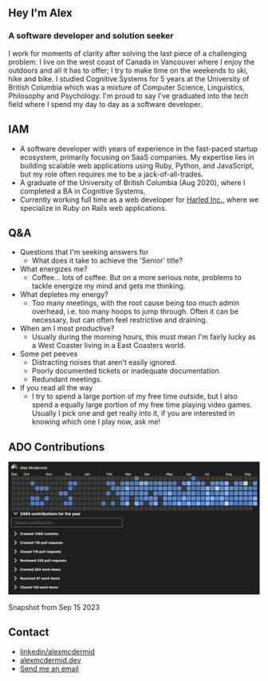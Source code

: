 ## Hey I'm Alex
### A software developer and solution seeker
I work for moments of clarity after solving the last piece of a challenging problem. I live on the west coast of Canada in Vancouver where I enjoy the outdoors and all it has to offer; I try to make time on the weekends to ski, hike and bike. I studied Cognitive Systems for 5 years at the University of British Columbia which was a mixture of Computer Science, Linguistics, Philosophy and Psychology. I'm proud to say I've graduated into the tech field where I spend my day to day as a software developer. 

## IAM
- A software developer with years of experience in the fast-paced startup ecosystem, primarily focusing on SaaS companies. My expertise lies in building scalable web applications using Ruby, Python, and JavaScript, but my role often requires me to be a jack-of-all-trades.
- A graduate of the University of British Columbia (Aug 2020), where I completed a BA in Cognitive Systems.
- Currently working full time as a web developer for [Harled Inc.](https://github.com/harled), where we specialize in Ruby on Rails web applications.

## Q&A
- Questions that I'm seeking answers for
    - What does it take to achieve the 'Senior' title?
- What energizes me?
    - Coffee... lots of coffee. But on a more serious note, problems to tackle energize my mind and gets me thinking.
- What depletes my energy?
    - Too many meetings, with the root cause being too much admin overhead, i.e. too many hoops to jump through. Often it can be necessary, but can often feel restrictive and draining.
- When am I most productive?
    - Usually during the morning hours, this must mean I'm fairly lucky as a West Coaster living in a East Coasters world.
- Some pet peeves
    - Distracting noises that aren't easily ignored.
    - Poorly documented tickets or inadequate documentation.
    - Redundant meetings.
- If you read all the way
    - I try to spend a large portion of my free time outside, but I also spend a equally large portion of my free time playing video games. Usually I pick one and get really into it, if you are interested in knowing which one I play now, ask me!

## ADO Contributions
![ADO Contributions](https://github.com/alexmcdermid/alexmcdermid/blob/main/ADOContributionsSep15.png?raw=true)

Snapshot from Sep 15 2023

## Contact
- [linkedin/alexmcdermid](https://www.linkedin.com/in/alexmcdermid/)
- [alexmcdermid.dev](https://www.alexmcdermid.dev/)
- [Send me an email](mailto:alexander.mcdermid@alumni.ubc.ca)
